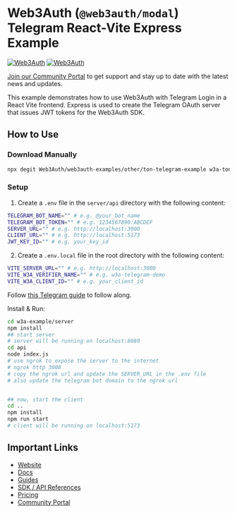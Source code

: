 # Web3Auth (`@web3auth/modal`) Telegram React-Vite Express Example

[![Web3Auth](https://img.shields.io/badge/Web3Auth-SDK-blue)](https://web3auth.io/docs/sdk/web)
[![Web3Auth](https://img.shields.io/badge/Web3Auth-Community-cyan)](https://community.web3auth.io)

[Join our Community Portal](https://community.web3auth.io/) to get support and stay up to date with the latest news and updates.

This example demonstrates how to use Web3Auth with Telegram Login in a React Vite frontend. Express is used to create the Telegram OAuth server that issues JWT tokens for the Web3Auth SDK.

## How to Use

### Download Manually

```bash
npx degit Web3Auth/web3auth-examples/other/ton-telegram-example w3a-ton-telegram-example
```

### Setup

1. Create a `.env` file in the `server/api` directory with the following content:

```bash
TELEGRAM_BOT_NAME="" # e.g. @your_bot_name
TELEGRAM_BOT_TOKEN="" # e.g. 1234567890:ABCDEF
SERVER_URL="" # e.g. http://localhost:3000
CLIENT_URL="" # e.g. http://localhost:5173
JWT_KEY_ID="" # e.g. your_key_id
```

2. Create a `.env.local` file in the root directory with the following content:

```bash
VITE_SERVER_URL="" # e.g. http://localhost:3000
VITE_W3A_VERIFIER_NAME="" # e.g. w3a-telegram-demo
VITE_W3A_CLIENT_ID="" # e.g. your_client_id
```

Follow [this Telegram guide](https://web3auth.io/docs/guides/telegram) to follow along.

Install & Run:

```bash
cd w3a-example/server
npm install
## start server
# server will be running on localhost:8080
cd api
node index.js
# use ngrok to expose the server to the internet
# ngrok http 3000
# copy the ngrok url and update the SERVER_URL in the .env file
# also update the telegram bot domain to the ngrok url


## now, start the client
cd ..
npm install
npm run start
# client will be running on localhost:5173
```

## Important Links

- [Website](https://web3auth.io)
- [Docs](https://web3auth.io/docs)
- [Guides](https://web3auth.io/docs/guides)
- [SDK / API References](https://web3auth.io/docs/sdk)
- [Pricing](https://web3auth.io/pricing.html)
- [Community Portal](https://community.web3auth.io)

